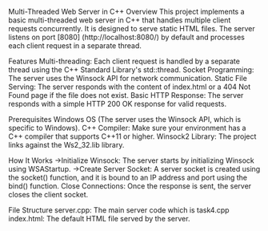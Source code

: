Multi-Threaded Web Server in C++
Overview
This project implements a basic multi-threaded web server in C++ that handles multiple client requests concurrently. 
It is designed to serve static HTML files. The server listens on port [8080] (http://localhost:8080/) by default and processes each client request in a separate thread.

Features
Multi-threading: Each client request is handled by a separate thread using the C++ Standard Library's std::thread.
Socket Programming: The server uses the Winsock API for network communication.
Static File Serving: The server responds with the content of index.html or a 404 Not Found page if the file does not exist.
Basic HTTP Response: The server responds with a simple HTTP 200 OK response for valid requests.

Prerequisites
Windows OS (The server uses the Winsock API, which is specific to Windows).
C++ Compiler: Make sure your environment has a C++ compiler that supports C++11 or higher.
Winsock2 Library: The project links against the Ws2_32.lib library.


How It Works
->Initialize Winsock: The server starts by initializing Winsock using WSAStartup.
->Create Server Socket: A server socket is created using the socket() function, and it is bound to an IP address and port using the bind() function.
Close Connections: Once the response is sent, the server closes the client socket.

File Structure
server.cpp: The main server code which is task4.cpp
index.html: The default HTML file served by the server.
